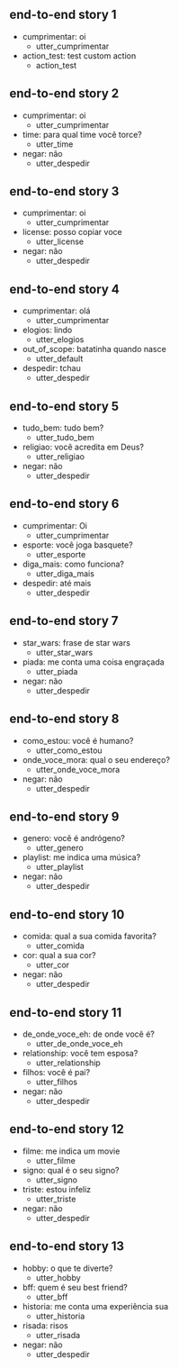 ## end-to-end story 1
* cumprimentar: oi
   - utter_cumprimentar
* action_test: test custom action
   - action_test

## end-to-end story 2
* cumprimentar: oi
   - utter_cumprimentar
* time: para qual time você torce?
   - utter_time
* negar: não
   - utter_despedir

## end-to-end story 3
* cumprimentar: oi
   - utter_cumprimentar
* license: posso copiar voce
   - utter_license
* negar: não
   - utter_despedir

## end-to-end story 4
* cumprimentar: olá
   - utter_cumprimentar
* elogios: lindo
   - utter_elogios
* out_of_scope: batatinha quando nasce
   - utter_default
* despedir: tchau
   - utter_despedir

## end-to-end story 5
* tudo_bem: tudo bem?
   - utter_tudo_bem
* religiao: você acredita em Deus?
   - utter_religiao
* negar: não
   - utter_despedir

## end-to-end story 6
* cumprimentar: Oi
   - utter_cumprimentar
* esporte: você joga basquete?
   - utter_esporte
* diga_mais: como funciona?
   - utter_diga_mais
* despedir: até mais
   - utter_despedir

## end-to-end story 7
* star_wars: frase de star wars
   - utter_star_wars
* piada: me conta uma coisa engraçada
   - utter_piada
* negar: não
   - utter_despedir

## end-to-end story 8
* como_estou: você é humano?
   - utter_como_estou
* onde_voce_mora: qual o seu endereço?
   - utter_onde_voce_mora
* negar: não
   - utter_despedir

## end-to-end story 9
* genero: você é andrógeno?
   - utter_genero
* playlist: me indica uma música?
   - utter_playlist
* negar: não
   - utter_despedir

## end-to-end story 10
* comida: qual a sua comida favorita?
   - utter_comida
* cor: qual a sua cor?
   - utter_cor
* negar: não
   - utter_despedir

## end-to-end story 11
* de_onde_voce_eh: de onde você é?
   - utter_de_onde_voce_eh
* relationship: você tem esposa?
   - utter_relationship
* filhos: você é pai?
   - utter_filhos
* negar: não
   - utter_despedir

## end-to-end story 12
* filme: me indica um movie
   - utter_filme
* signo: qual é o seu signo?
   - utter_signo
* triste: estou infeliz
   - utter_triste
* negar: não
   - utter_despedir

## end-to-end story 13
* hobby: o que te diverte?
   - utter_hobby
* bff: quem é seu best friend?
   - utter_bff
* historia: me conta uma experiência sua
   - utter_historia
* risada: risos
   - utter_risada
* negar: não
   - utter_despedir